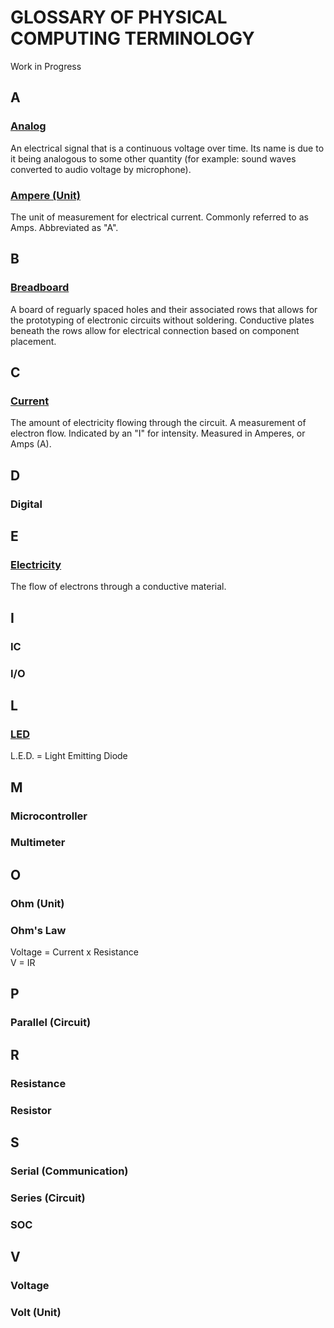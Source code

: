# GLOSSARY OF PHYSICAL COMPUTING TERMINOLOGY
Work in Progress

## A
### [Analog](https://en.wikipedia.org/wiki/Analog_signal)
An electrical signal that is a continuous voltage over time. Its name is due to it being analogous to some other quantity (for example: sound waves converted to audio voltage by microphone).
### [Ampere (Unit)](https://en.wikipedia.org/wiki/Ampere)
The unit of measurement for electrical current. Commonly referred to as Amps. Abbreviated as "A". 
## B
### [Breadboard](https://en.wikipedia.org/wiki/Breadboard)
A board of reguarly spaced holes and their associated rows that allows for the prototyping of electronic circuits without soldering. Conductive plates beneath the rows allow for electrical connection based on component placement.
## C
### [Current](https://en.wikipedia.org/wiki/Electric_current)
The amount of electricity flowing through the circuit. A measurement of electron flow. Indicated by an "I" for intensity. Measured in Amperes, or Amps (A).
## D
### Digital

## E
### [Electricity](https://en.wikipedia.org/wiki/Electricity)
The flow of electrons through a conductive material.

## I
### IC
### I/O

## L
### [LED](https://en.wikipedia.org/wiki/Light-emitting_diode)
L.E.D. = Light Emitting Diode

## M
### Microcontroller
### Multimeter

## O 
### Ohm (Unit)
### Ohm's Law
Voltage = Current x Resistance   
V = IR



## P
### Parallel (Circuit)

## R
### Resistance
### Resistor

## S
### Serial (Communication)
### Series (Circuit)
### SOC

## V
### Voltage
### Volt (Unit)

